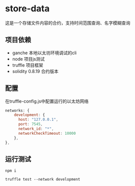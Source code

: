 # store-data

这是一个存储文件内容的合约，支持时间范围查询、名字模糊查询

## 项目依赖

- ganche 本地以太坊环境调试的cli
- node 项目js测试
- truffle 项目框架
- solidity 0.8.19 合约版本

## 配置

在truffle-config.js中配置运行的以太坊网络

```js
networks: {
    development: {
      host: "127.0.0.1",
      port: 7545,
      network_id: "*",
      networkCheckTimeout: 10000
    },
},
```

## 运行测试

```shell
npm i
```

```shell
truffle test --network development
```

